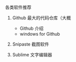 各类软件推荐
1. Github 
最大的代码仓库（大概
	- Github 介绍
	- windows for Github

2. Snipaste 
截图软件

3. Sublime
文字编辑器